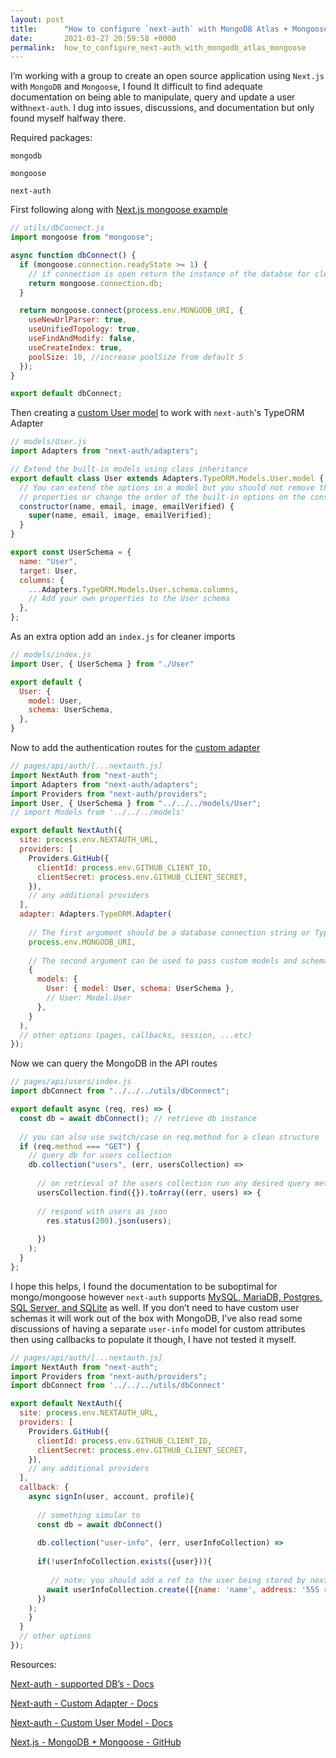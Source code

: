 ```yaml
---
layout: post
title:      "How to configure `next-auth` with MongoDB Atlas + Mongoose"
date:       2021-03-27 20:59:58 +0000
permalink:  how_to_configure_next-auth_with_mongodb_atlas_mongoose
---
```



I’m working with a group to create an open source application using `Next.js` with `MongoDB` and `Mongoose`, I found It difficult to find adequate documentation on being able to manipulate, query and update a user with`next-auth`. I dug into issues, discussions, and documentation but only found myself halfway there.

Required packages:

`mongodb`

`mongoose`

`next-auth`



First following along with [Next.js mongoose example](https://github.com/vercel/next.js/tree/canary/examples/with-mongodb-mongoose)

```js
// utils/dbConnect.js
import mongoose from "mongoose";

async function dbConnect() {
  if (mongoose.connection.readyState >= 1) {
    // if connection is open return the instance of the databse for cleaner queries
    return mongoose.connection.db;
  }

  return mongoose.connect(process.env.MONGODB_URI, {
    useNewUrlParser: true,
    useUnifiedTopology: true,
    useFindAndModify: false,
    useCreateIndex: true,
    poolSize: 10, //increase poolSize from default 5
  });
}

export default dbConnect;
```

Then creating a [custom User model](https://next-auth.js.org/tutorials/typeorm-custom-models) to work with `next-auth`'s TypeORM Adapter

```js
// models/User.js
import Adapters from "next-auth/adapters";

// Extend the built-in models using class inheritance
export default class User extends Adapters.TypeORM.Models.User.model {
  // You can extend the options in a model but you should not remove the base
  // properties or change the order of the built-in options on the constructor
  constructor(name, email, image, emailVerified) {
    super(name, email, image, emailVerified);
  }
}

export const UserSchema = {
  name: "User",
  target: User,
  columns: {
    ...Adapters.TypeORM.Models.User.schema.columns,
    // Add your own properties to the User schema
  },
};

```

As an extra option add an `index.js` for cleaner imports

```js
// models/index.js
import User, { UserSchema } from "./User"

export default {
  User: {
    model: User,
    schema: UserSchema,
  },
}
```

Now to add the authentication routes for the [custom adapter](https://next-auth.js.org/tutorials/typeorm-custom-models#using-custom-models)

```js
// pages/api/auth/[...nextauth.js]
import NextAuth from "next-auth";
import Adapters from "next-auth/adapters";
import Providers from "next-auth/providers";
import User, { UserSchema } from "../../../models/User";
// import Models from '../../../models'

export default NextAuth({
  site: process.env.NEXTAUTH_URL,
  providers: [
    Providers.GitHub({
      clientId: process.env.GITHUB_CLIENT_ID,
      clientSecret: process.env.GITHUB_CLIENT_SECRET,
    }),
    // any additional providers
  ],
  adapter: Adapters.TypeORM.Adapter(
    
    // The first argument should be a database connection string or TypeORM config object
    process.env.MONGODB_URI,
    
    // The second argument can be used to pass custom models and schemas
    {
      models: {
        User: { model: User, schema: UserSchema },
        // User: Model.User
      },
    }
  ),
  // other options (pages, callbacks, session, ...etc)
});

```

Now we can query the MongoDB in the API routes

```js
// pages/api/users/index.js
import dbConnect from "../../../utils/dbConnect";

export default async (req, res) => {
  const db = await dbConnect(); // retrieve db instance
  
  // you can also use switch/case on req.method for a clean structure
  if (req.method === "GET") { 
  	// query db for users collection
    db.collection("users", (err, usersCollection) =>
                  
      // on retrieval of the users collection run any desired query methods to the collection
      usersCollection.find({}).toArray((err, users) => {
      
      // respond with users as json
        res.status(200).json(users);
      
      })
    );
  }
};

```

I hope this helps, I found the documentation to be suboptimal for mongo/mongoose however `next-auth` supports [MySQL, MariaDB, Postgres, SQL Server, and SQLite](https://next-auth.js.org/configuration/databases) as well. If you don’t need to have custom user schemas it will work out of the box with MongoDB, I’ve also read some discussions of having a separate `user-info` model for custom attributes then using callbacks to populate it though, I have not tested it myself.

```js
// pages/api/auth/[...nextauth.js]
import NextAuth from "next-auth";
import Providers from "next-auth/providers";
import dbConnect from '../../../utils/dbConnect'

export default NextAuth({
  site: process.env.NEXTAUTH_URL,
  providers: [
    Providers.GitHub({
      clientId: process.env.GITHUB_CLIENT_ID,
      clientSecret: process.env.GITHUB_CLIENT_SECRET,
    }),
    // any additional providers
  ],
  callback: {
    async signIn(user, account, profile){
		
      // something simular to
      const db = await dbConnect()
			
      db.collection("user-info", (err, userInfoCollection) =>
			
      if(!userInfoCollection.exists({user})){
			
	 	 // note: you should add a ref to the user being stored by next-auth and look into the user object for any attributes you'd want to carry over
      	await userInfoCollection.create([{name: 'name', address: '555 random St'}], options, callback)
      })
    );
    }
  }
  // other options
});

```

Resources:

[Next-auth - supported DB’s - Docs](https://next-auth.js.org/configuration/databases) 

[Next-auth - Custom Adapter - Docs](https://next-auth.js.org/tutorials/typeorm-custom-models#using-custom-models)

[Next-auth - Custom User Model - Docs](https://next-auth.js.org/tutorials/typeorm-custom-models) 

[Next.js - MongoDB + Mongoose - GitHub](https://github.com/vercel/next.js/tree/canary/examples/with-mongodb-mongoose)


